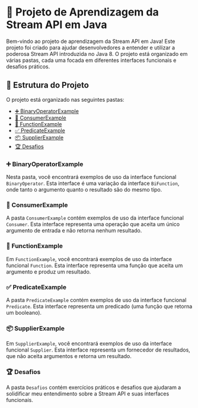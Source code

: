 # 🚀 Projeto de Aprendizagem da Stream API em Java

Bem-vindo ao projeto de aprendizagem da Stream API em Java! Este projeto foi criado para ajudar desenvolvedores a entender e utilizar a poderosa Stream API introduzida no Java 8. O projeto está organizado em várias pastas, cada uma focada em diferentes interfaces funcionais e desafios práticos.

## 📂 Estrutura do Projeto

O projeto está organizado nas seguintes pastas:

- [➕ BinaryOperatorExample](#binaryoperatorexample)
- [🔄 ConsumerExample](#consumerexample)
- [🔧 FunctionExample](#functionexample)
- [✅ PredicateExample](#predicateexample)
- [📦 SupplierExample](#supplierexample)
- [🏆 Desafios](#desafios)

### ➕ BinaryOperatorExample

Nesta pasta, você encontrará exemplos de uso da interface funcional `BinaryOperator`. Esta interface é uma variação da interface `BiFunction`, onde tanto o argumento quanto o resultado são do mesmo tipo.

### 🔄 ConsumerExample

A pasta `ConsumerExample` contém exemplos de uso da interface funcional `Consumer`. Esta interface representa uma operação que aceita um único argumento de entrada e não retorna nenhum resultado.


### 🔧 FunctionExample

Em `FunctionExample`, você encontrará exemplos de uso da interface funcional `Function`. Esta interface representa uma função que aceita um argumento e produz um resultado.


### ✅ PredicateExample

A pasta `PredicateExample` contém exemplos de uso da interface funcional `Predicate`. Esta interface representa um predicado (uma função que retorna um booleano).


### 📦 SupplierExample

Em `SupplierExample`, você encontrará exemplos de uso da interface funcional `Supplier`. Esta interface representa um fornecedor de resultados, que não aceita argumentos e retorna um resultado.


### 🏆 Desafios

A pasta `Desafios` contém exercícios práticos e desafios que ajudaram a solidificar meu entendimento sobre a Stream API e suas interfaces funcionais.
